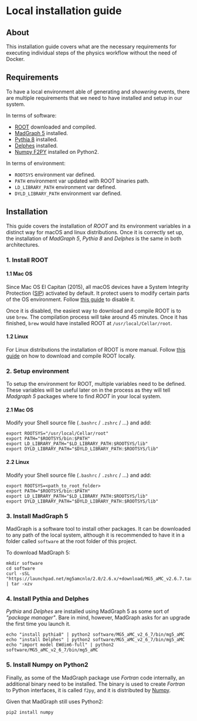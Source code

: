 # Local installation guide


## About
This installation guide covers what are the necessary requirements for executing 
individual steps of the physics workflow without the need of Docker.


## Requirements
To have a local environment able of generating and _showering_ events, there are multiple
requirements that we need to have installed and setup in our system.

In terms of software:
- [ROOT][root-website] downloaded and compiled.
- [MadGraph 5][madgraph-website] installed.
- [Pythia 8][pythia-website] installed.
- [Delphes][delphes-website] installed.
- [Numpy F2PY][numpy-f2py] installed on Python2.

In terms of environment:
- `ROOTSYS` environment var defined.
- `PATH` environment var updated with ROOT binaries path.
- `LD_LIBRARY_PATH` environment var defined.
- `DYLD_LIBRARY_PATH` environment var defined.


## Installation
This guide covers the installation of _ROOT_ and its environment variables in a distinct
way for macOS and linux distributions. Once it is correctly set up, the installation of
_MadGraph 5_, _Pythia 8_ and _Delphes_ is the same in both architectures.


### 1. Install ROOT

#### 1.1 Mac OS
Since Mac OS El Capitan (2015), all macOS devices have a System Integrity Protection
([SIP][sip-docs]) activated by default. It protect users to modify certain parts of
the OS environment. Follow [this guide][sip-guide] to disable it.

Once it is disabled, the easiest way to download and compile ROOT is to use `brew`.
The compilation process will take around 45 minutes. Once it has finished, `brew` would 
have installed ROOT at `/usr/local/Cellar/root`.

#### 1.2 Linux
For Linux distributions the installation of ROOT is more manual. Follow [this guide][root-guide] 
on how to download and compile ROOT locally.


### 2. Setup environment
To setup the environment for ROOT, multiple variables need to be defined. These variables 
will be useful later on in the process as they will tell _Madgraph 5_ packages where to 
find _ROOT_ in your local system.

#### 2.1 Mac OS
Modify your Shell source file (`.bashrc` / `.zshrc` / ...) and add:

```shell script
export ROOTSYS="/usr/local/Cellar/root"
export PATH="$ROOTSYS/bin:$PATH"
export LD_LIBRARY_PATH="$LD_LIBRARY_PATH:$ROOTSYS/lib"
export DYLD_LIBRARY_PATH="$DYLD_LIBRARY_PATH:$ROOTSYS/lib"
```

#### 2.2 Linux
Modify your Shell source file (`.bashrc` / `.zshrc` / ...) and add:

```shell script
export ROOTSYS=<path_to_root_folder>
export PATH="$ROOTSYS/bin:$PATH"
export LD_LIBRARY_PATH="$LD_LIBRARY_PATH:$ROOTSYS/lib"
export DYLD_LIBRARY_PATH="$DYLD_LIBRARY_PATH:$ROOTSYS/lib"
```


### 3. Install MadGraph 5
MadGraph is a software tool to install other packages. It can be downloaded to any path of
the local system, although it is recommended to have it in a folder called `software` at
the root folder of this project.

To download MadGraph 5:

```shell script
mkdir software
cd software
curl -sSL "https://launchpad.net/mg5amcnlo/2.0/2.6.x/+download/MG5_aMC_v2.6.7.tar.gz" | tar -xzv
```


### 4. Install Pythia and Delphes
_Pythia_ and _Delphes_ are installed using MadGraph 5 as some sort of _"package manager"_.
Bare in mind, however, MadGraph asks for an upgrade the first time you launch it.

```shell script
echo "install pythia8" | python2 software/MG5_aMC_v2_6_7/bin/mg5_aMC
echo "install Delphes" | python2 software/MG5_aMC_v2_6_7/bin/mg5_aMC
echo "import model EWdim6-full" | python2 software/MG5_aMC_v2_6_7/bin/mg5_aMC
```


### 5. Install Numpy on Python2
Finally, as some of the MadGraph package use _Fortran_ code internally, an additional binary 
need to be installed. The binary is used to create _Fortran_ to Python interfaces,
it is called `f2py`, and it is distributed by [Numpy][numpy-website].

Given that MadGraph still uses Python2:

```shell script
pip2 install numpy
```


[delphes-website]: https://cp3.irmp.ucl.ac.be/projects/delphes
[madgraph-website]: https://launchpad.net/mg5amcnlo
[numpy-f2py]: https://numpy.org/doc/1.17/f2py/index.html
[numpy-website]: https://numpy.org/
[pythia-website]: http://home.thep.lu.se/Pythia/
[sip-docs]: https://en.wikipedia.org/wiki/System_Integrity_Protection
[sip-guide]: https://ss64.com/osx/csrutil.html
[root-guide]: https://root.cern.ch/building-root#quick-start
[root-website]: https://root.cern.ch/
